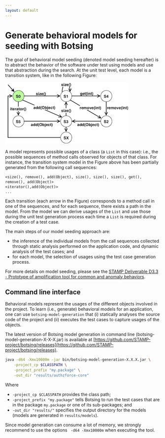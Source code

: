 ```yaml
---
layout: default
---
```


# Generate behavioral models for seeding with Botsing

The goal of behavioral model seeding (denoted model seeding hereafter) is to abstract the behavior of the software under test using models and use that abstraction during the search. At the unit test level, each model is a transition system, like in the following Figure:

![Example of behavioral model for a list](../assets/list.png)

 A model represents possible usages of a class (a `List` in this case): i.e., the possible sequences of method calls observed for objects of that class. For instance, the transition system model in the  Figure above has been partially generated from the following call sequences:
```
<size(), remove(), add(Object), size(), size(), size(), get(), remove(), add(Object)>
<iterator(),add(Object)>
...
```
Each transition (each arrow in the Figure) corresponds to a method call in one of the sequences, and for each sequence, there exists a path in the model.
From the model we can derive usages of the `List` and use those during the unit test generation process each time a `List` is required during the creation of a test case.

The main steps of our model seeding approach are:
- the inference of the individual models from the call sequences collected through static analysis performed on the application code, and dynamic analysis of the test cases; and
- for each model, the selection of usages using the test case generation process.

For more details on model seeding, please see the [STAMP Deliverable D3.3 - Prototype of amplification tool for common and anomaly behaviors](https://github.com/STAMP-project/docs-forum/blob/master/docs/d33_prototype_of_amplification_tool_for_common_and_anomaly_behaviors.pdf).

## Command line interface

Behavioral models represent the usages of the different objects involved in the project. To learn (i.e., generate) behavioral models for an application, one can use `botsing-model-generation` that (i) statically analyses the source code of the project and (ii) executes the test cases to capture usages of the objects.

The latest version of Botsing model generation in command line (botsing-model-generation-X-X-X.jar) is available at [https://github.com/STAMP-project/botsing/releases](https://github.com/STAMP-project/botsing/releases).

```Bash
java -d64 -Xmx10000m -jar bin/botsing-model-generation-X.X.X.jar \
	-project_cp $CLASSPATH \
	-project_prefix "my.package" \
	-out_dir "results/authzforce-core"
```
Where
- `-project_cp $CLASSPATH` provides the class path;
- `-project_prefix "my.package"` tells Botsing to run the test cases that are in the package `my.package` or one of its sub-packages; and
- `-out_dir "results/"` specifies the output directory for the models (models are generated in `results/models`).

Since model generation can consume a lot of memory, we strongly recommend to use the options ` -d64 -Xmx10000m` when executing the tool.
